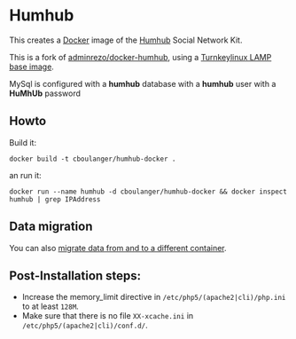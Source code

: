 # Humhub

This creates a [Docker](http://www.docker.com) image of the [Humhub](https://www.humhub.org) Social Network Kit.

This is a fork of [adminrezo/docker-humhub](https://hub.docker.com/r/adminrezo/docker-humhub/), using a [Turnkeylinux LAMP](https://www.turnkeylinux.org/lampstack) [base image](https://hub.docker.com/r/cboulanger/turnkeylinux-lamp/).

MySql is configured with a **humhub** database with a **humhub** user with a **HuMhUb** password

## Howto

Build it:

```docker build -t cboulanger/humhub-docker .```

an run it:

```docker run --name humhub -d cboulanger/humhub-docker && docker inspect humhub | grep IPAddress```

## Data migration

You can also [migrate data from and to a different container](humhub-data/readme.md).

## Post-Installation steps:
- Increase the memory_limit directive in `/etc/php5/(apache2|cli)/php.ini` to at least `128M`.
- Make sure that there is no file `XX-xcache.ini` in `/etc/php5/(apache2|cli)/conf.d/`.
